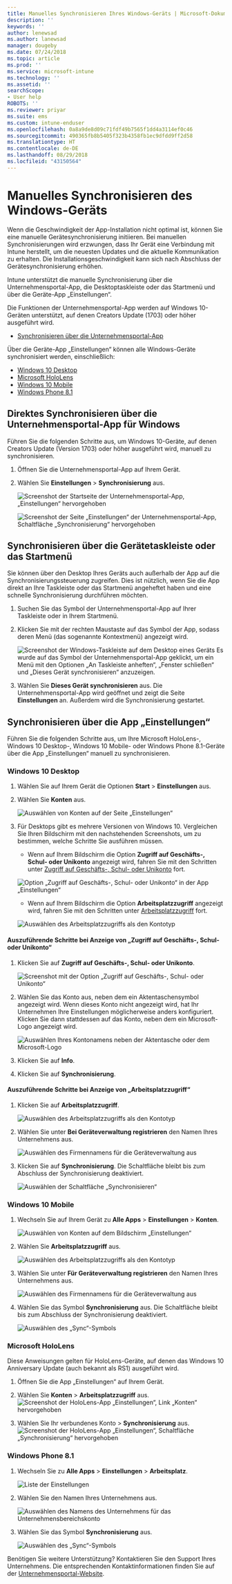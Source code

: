 ```yaml
---
title: Manuelles Synchronisieren Ihres Windows-Geräts | Microsoft-Dokumentation
description: ''
keywords: ''
author: lenewsad
ms.author: lanewsad
manager: dougeby
ms.date: 07/24/2018
ms.topic: article
ms.prod: ''
ms.service: microsoft-intune
ms.technology: ''
ms.assetid: ''
searchScope:
- User help
ROBOTS: ''
ms.reviewer: priyar
ms.suite: ems
ms.custom: intune-enduser
ms.openlocfilehash: 0a8a9de8d09c71fdf49b7565f1dd4a3114ef0c46
ms.sourcegitcommit: 490365fb8b5405f323b4358fb1ec9dfdd9ff2d58
ms.translationtype: HT
ms.contentlocale: de-DE
ms.lasthandoff: 08/29/2018
ms.locfileid: "43150564"
---
```

# <a name="sync-your-windows-device-manually"></a>Manuelles Synchronisieren des Windows-Geräts

Wenn die Geschwindigkeit der App-Installation nicht optimal ist, können Sie eine manuelle Gerätesynchronisierung initiieren. Bei manuellen Synchronisierungen wird erzwungen, dass Ihr Gerät eine Verbindung mit Intune herstellt, um die neuesten Updates und die aktuelle Kommunikation zu erhalten. Die Installationsgeschwindigkeit kann sich nach Abschluss der Gerätesynchronisierung erhöhen.

Intune unterstützt die manuelle Synchronisierung über die Unternehmensportal-App, die Desktoptaskleiste oder das Startmenü und über die Geräte-App „Einstellungen“. 

Die Funktionen der Unternehmensportal-App werden auf Windows 10-Geräten unterstützt, auf denen Creators Update (1703) oder höher ausgeführt wird. 
* [Synchronisieren über die Unternehmensportal-App](#Sync-from-Company-Portal-app-for-Windows)  

Über die Geräte-App „Einstellungen“ können alle Windows-Geräte synchronisiert werden, einschließlich:

* [Windows 10 Desktop](#windows-10-desktop)  
* [Microsoft HoloLens](#microsoft-hololens)   
* [Windows 10 Mobile](#windows-10-mobile)  
* [Windows Phone 8.1](#windows-phone-81)    

## <a name="sync-directly-from-company-portal-app-for-windows"></a>Direktes Synchronisieren über die Unternehmensportal-App für Windows
Führen Sie die folgenden Schritte aus, um Windows 10-Geräte, auf denen Creators Update (Version 1703) oder höher ausgeführt wird, manuell zu synchronisieren.

1.  Öffnen Sie die Unternehmensportal-App auf Ihrem Gerät.

2.  Wählen Sie **Einstellungen** > **Synchronisierung** aus.

    ![Screenshot der Startseite der Unternehmensportal-App, „Einstellungen“ hervorgehoben](./media/RS1_homePage_settings_04.png)  
    
    ![Screenshot der Seite „Einstellungen“ der Unternehmensportal-App, Schaltfläche „Synchronisierung“ hervorgehoben](./media/RS1_settingspage_sync05.png)  

## <a name="sync-from-device-taskbar-or-start-menu"></a>Synchronisieren über die Gerätetaskleiste oder das Startmenü   

Sie können über den Desktop Ihres Geräts auch außerhalb der App auf die Synchronisierungssteuerung zugreifen. Dies ist nützlich, wenn Sie die App direkt an Ihre Taskleiste oder das Startmenü angeheftet haben und eine schnelle Synchronisierung durchführen möchten.  

1. Suchen Sie das Symbol der Unternehmensportal-App auf Ihrer Taskleiste oder in Ihrem Startmenü.  
2. Klicken Sie mit der rechten Maustaste auf das Symbol der App, sodass deren Menü (das sogenannte Kontextmenü) angezeigt wird.  

    ![Screenshot der Windows-Taskleiste auf dem Desktop eines Geräts Es wurde auf das Symbol der Unternehmensportal-App geklickt, um ein Menü mit den Optionen „An Taskleiste anheften“, „Fenster schließen“ und „Dieses Gerät synchronisieren“ anzuzeigen.](./media/sync-device-from-start-menu-1807.png)  

3. Wählen Sie **Dieses Gerät synchronisieren** aus. Die Unternehmensportal-App wird geöffnet und zeigt die Seite **Einstellungen** an. Außerdem wird die Synchronisierung gestartet.  

## <a name="sync-from-settings-app"></a>Synchronisieren über die App „Einstellungen“ 
Führen Sie die folgenden Schritte aus, um Ihre Microsoft HoloLens-, Windows 10 Desktop-, Windows 10 Mobile- oder Windows Phone 8.1-Geräte über die App „Einstellungen“ manuell zu synchronisieren.  

### <a name="windows-10-desktop"></a>Windows 10 Desktop
1. Wählen Sie auf Ihrem Gerät die Optionen **Start** > **Einstellungen** aus.

2. Wählen Sie **Konten** aus.

    ![Auswählen von Konten auf der Seite „Einstellungen“](./media/win10pc-sync-2-settings-accounts.png)  

3. Für Desktops gibt es mehrere Versionen von Windows 10. Vergleichen Sie Ihren Bildschirm mit den nachstehenden Screenshots, um zu bestimmen, welche Schritte Sie ausführen müssen. 

    * Wenn auf Ihrem Bildschirm die Option **Zugriff auf Geschäfts-, Schul- oder Unikonto** angezeigt wird, fahren Sie mit den Schritten unter [Zugriff auf Geschäfts-, Schul- oder Unikonto](#access-work-or-school) fort.

    ![Option „Zugriff auf Geschäfts-, Schul- oder Unikonto“ in der App „Einstellungen“](./media/w10-enroll-rs1-connect-to-work-or-school.png)  

    * Wenn auf Ihrem Bildschirm die Option **Arbeitsplatzzugriff** angezeigt wird, fahren Sie mit den Schritten unter [Arbeitsplatzzugriff](#work-access) fort.  

    ![Auswählen des Arbeitsplatzzugriffs als den Kontotyp](./media/win10pc-sync-3-work-access.png)

#### <a name="access-work-or-school-steps"></a>Auszuführende Schritte bei Anzeige von „Zugriff auf Geschäfts-, Schul- oder Unikonto“

1. Klicken Sie auf **Zugriff auf Geschäfts-, Schul- oder Unikonto**.

    ![Screenshot mit der Option „Zugriff auf Geschäfts-, Schul- oder Unikonto“](./media/w10-enroll-rs1-connect-to-work-or-school.png)  

2. Wählen Sie das Konto aus, neben dem ein Aktentaschensymbol angezeigt wird. Wenn dieses Konto nicht angezeigt wird, hat Ihr Unternehmen Ihre Einstellungen möglicherweise anders konfiguriert. Klicken Sie dann stattdessen auf das Konto, neben dem ein Microsoft-Logo angezeigt wird.

     ![Auswählen Ihres Kontonamens neben der Aktentasche oder dem Microsoft-Logo](./media/win10pc-rs1-sync-info-button.png)

3. Klicken Sie auf **Info**. 

4. Klicken Sie auf **Synchronisierung**. 

#### <a name="work-access-steps"></a>Auszuführende Schritte bei Anzeige von „Arbeitsplatzzugriff“

1.  Klicken Sie auf **Arbeitsplatzzugriff**.

    ![Auswählen des Arbeitsplatzzugriffs als den Kontotyp](./media/win10pc-sync-3-work-access.png)

2. Wählen Sie unter **Bei Geräteverwaltung registrieren** den Namen Ihres Unternehmens aus.

    ![Auswählen des Firmennamens für die Geräteverwaltung aus](./media/win10pc-sync-4-tap-com-name.png)

3. Klicken Sie auf **Synchronisierung**. Die Schaltfläche bleibt bis zum Abschluss der Synchronisierung deaktiviert.

    ![Auswählen der Schaltfläche „Synchronisieren“](./media/win10pc-sync-5-tap-sync.png)  


### <a name="windows-10-mobile"></a>Windows 10 Mobile

   1. Wechseln Sie auf Ihrem Gerät zu **Alle Apps** > **Einstellungen** > **Konten**.

       ![Auswählen von Konten auf dem Bildschirm „Einstellungen“](./media/win10m-sync-1-settings-accounts.png)

   2. Wählen Sie **Arbeitsplatzzugriff** aus.

       ![Auswählen des Arbeitsplatzzugriffs als den Kontotyp](./media/win10m-sync-2-work-access.png)

   3. Wählen Sie unter **Für Geräteverwaltung registrieren** den Namen Ihres Unternehmens aus.

       ![Auswählen des Firmennamens für die Geräteverwaltung aus](./media/win10m-sync-3-tap-comp-name.png)

   4. Wählen Sie das Symbol **Synchronisierung** aus. Die Schaltfläche bleibt bis zum Abschluss der Synchronisierung deaktiviert.

       ![Auswählen des „Sync“-Symbols](./media/win10m-sync-4-tap-sync.png)  
### <a name="microsoft-hololens"></a>Microsoft HoloLens  
Diese Anweisungen gelten für HoloLens-Geräte, auf denen das Windows 10 Anniversary Update (auch bekannt als RS1) ausgeführt wird. 
1.  Öffnen Sie die App „Einstellungen“ auf Ihrem Gerät.  

2.  Wählen Sie **Konten** > **Arbeitsplatzzugriff** aus.  
    ![Screenshot der HoloLens-App „Einstellungen“, Link „Konten“ hervorgehoben](./media/RS1_holoLens_SettingsRS1_Accounts_06.png)  

3.  Wählen Sie Ihr verbundenes Konto > **Synchronisierung** aus. ![Screenshot der HoloLens-App „Einstellungen“, Schaltfläche „Synchronisierung“ hervorgehoben](./media/RS1_holoLens_SyncRS1_Sync_08.png)  

### <a name="windows-phone-81"></a>Windows Phone 8.1

1. Wechseln Sie zu **Alle Apps** > **Einstellungen** > **Arbeitsplatz**.

    ![Liste der Einstellungen](./media/wp81-1-sync-settings-workplace.png)

2. Wählen Sie den Namen Ihres Unternehmens aus.

    ![Auswählen des Namens des Unternehmens für das Unternehmensbereichskonto](./media/wp81-2-sync-tap-compname.png)

3. Wählen Sie das Symbol **Synchronisierung** aus.

    ![Auswählen des „Sync“-Symbols](./media/wp81-3-sync-tap-sync-button.png)

Benötigen Sie weitere Unterstützung? Kontaktieren Sie den Support Ihres Unternehmens. Die entsprechenden Kontaktinformationen finden Sie auf der [Unternehmensportal-Website](https://go.microsoft.com/fwlink/?linkid=2010980).
